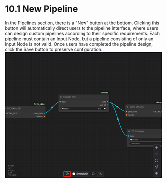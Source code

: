 # 10.1 New Pipeline
In the Pipelines section, there is a "New" button at the bottom. Clicking this button will automatically direct users to the pipeline interface, where users can design custom pipelines according to their specific requirements.
Each pipeline must contain an Input Node, but a pipeline consisting of only an Input Node is not valid. Once users have completed the pipeline design, click the Save button to preserve configuration.
![Image](../images/image_95.png)